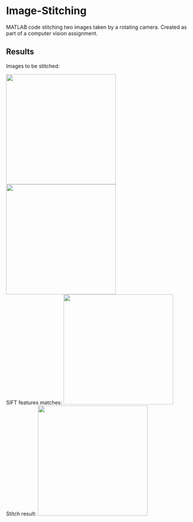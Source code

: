# Image-Stitching

MATLAB code stitching two images taken by a rotating camera. Created as part of a computer vision assignment.

## Results

<div>
  <p>Images to be stitched:</p>
  <img src="https://user-images.githubusercontent.com/47959146/210016587-72b8db57-6ff9-44c7-947f-2666466414c3.png" width="300" height="300">
  <img src="https://user-images.githubusercontent.com/47959146/210016641-f4f3f9eb-50fc-420a-b558-d4aa4fbc9dae.png" width="300" height="300">
</div>

<div>
    SIFT features matches:
    <img src="https://user-images.githubusercontent.com/47959146/210016656-54fbbdfa-9b0f-402d-8f86-88a6489b72e4.png" width="300">
</div>

<div>
    Stitch result:
    <img src="https://user-images.githubusercontent.com/47959146/210016662-f183a570-1d88-4c07-9625-b8a14cfad16f.png" width="300" height="300">
</div>
